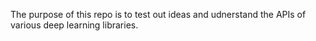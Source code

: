 The purpose of this repo is to test out ideas and udnerstand the APIs of various deep learning libraries.

